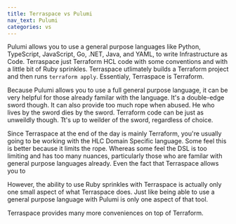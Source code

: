 ```yaml
---
title: Terraspace vs Pulumi
nav_text: Pulumi
categories: vs
---
```


Pulumi allows you to use a general purpose languages like Python, TypeScript, JavaScript, Go, .NET, Java, and YAML, to write Infrastructure as Code. Terraspace just Terraform HCL code with some conventions and with a little bit of Ruby sprinkles.  Terraspace utlimately builds a Terraform project and then runs `terraform apply`. Essentialy, Terraspace is Terraform.

Because Pulumi allows you to use a full general purpose language, it can be very helpful for those already familar with the language. It's a double-edge sword though. It can also provide too much rope when abused. He who lives by the sword dies by the sword. Terraform code can be just as unweildly though. Tt's up to weilder of the sword, regardless of choice.

Since Terraspace at the end of the day is mainly Terraform, you're usually going to be working with the HLC Domain Specific language. Some feel this is better because it limits the rope. Whereas some feel the DSL is too limiting and has too many nuances, particularly those who are familar with general purpose languages already. Even the fact that Terraspace allows you to

However, the ability to use Ruby sprinkles with Terraspace is actually only one small aspect of what Terraspace does. Just like being able to use a general purpose language with Pulumi is only one aspect of that tool.

Terraspace provides many more conveniences on top of Terraform.